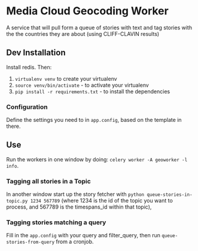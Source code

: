 Media Cloud Geocoding Worker
============================

A service that will pull form a queue of stories with text and tag stories with the the countries they are about
(using CLIFF-CLAVIN results)

Dev Installation
----------------

Install redis. Then:

 1. `virtualenv venv` to create your virtualenv
 2. `source venv/bin/activate` - to activate your virtualenv
 3. `pip install -r requirements.txt` - to install the dependencies

### Configuration

Define the settings you need to in `app.config`, based on the template in there.

Use
---

Run the workers in one window by doing: `celery worker -A geoworker -l info`.

### Tagging all stories in a Topic

In another window start up the story fetcher with `python queue-stories-in-topic.py 1234 567789` (where 1234 is the id 
of the topic you want to process, and 567789 is the timespans_id within that topic),

### Tagging stories matching a query

Fill in the `app.config` with your query and filter_query, then run `queue-stories-from-query` from a cronjob.
